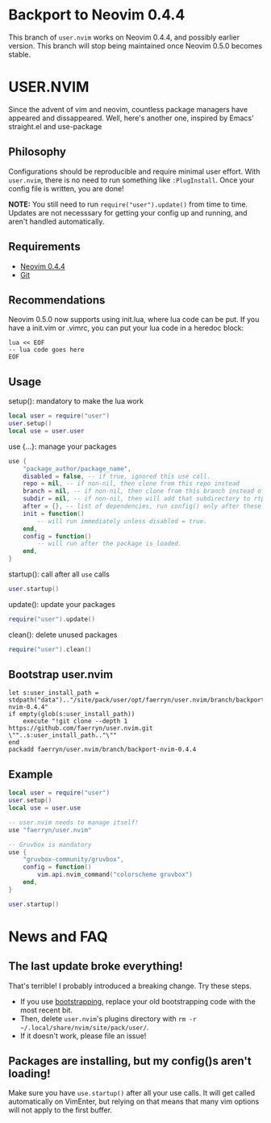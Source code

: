 # Backport to Neovim 0.4.4
This branch of `user.nvim` works on Neovim 0.4.4, and possibly earlier version. This branch will stop being maintained once Neovim 0.5.0 becomes stable.

# USER.NVIM
Since the advent of vim and neovim, countless package managers have appeared and dissappeared. Well, here's another one, inspired by Emacs' straight.el and use-package

## Philosophy
Configurations should be reproducible and require minimal user effort.
With `user.nvim`, there is no need to run something like `:PlugInstall`. Once your config file is written, you are done!

**NOTE:** You still need to run `require("user").update()` from time to time. Updates are not necesssary for getting your config up and running, and aren't handled automatically.

## Requirements
- [Neovim 0.4.4](https://neovim.io/)
- [Git](https://git-scm.com/)

## Recommendations
Neovim 0.5.0 now supports using init.lua, where lua code can be put.
If you have a init.vim or .vimrc, you can put your lua code in a heredoc block:

```
lua << EOF
-- lua code goes here
EOF
```

## Usage
setup(): mandatory to make the lua work
```lua
local user = require("user")
user.setup()
local use = user.user
```

use {...}: manage your packages
```lua
use {
	"package_author/package_name",
	disabled = false, -- if true, ignored this use call.
	repo = nil, -- if non-nil, then clone from this repo instead
	branch = nil, -- if non-nil, then clone from this branch instead of default branch
	subdir = nil, -- if non-nil, then will add that subdirectory to rtp
	after = {}, -- list of dependencies, run config() only after these have been loaded
	init = function()
		-- will run immediately unless disabled = true.
	end,
	config = function()
		-- will run after the package is loaded.
	end,
}
```

startup(): call after all `use` calls
```lua
user.startup()
```

update(): update your packages
```lua
require("user").update()
```

clean(): delete unused packages
```lua
require("user").clean()
```

## Bootstrap user.nvim
```vim
let s:user_install_path = stdpath("data").."/site/pack/user/opt/faerryn/user.nvim/branch/backport-nvim-0.4.4"
if empty(glob(s:user_install_path))
	execute "!git clone --depth 1 https://github.com/faerryn/user.nvim.git \""..s:user_install_path.."\""
end
packadd faerryn/user.nvim/branch/backport-nvim-0.4.4
```

## Example
```lua
local user = require("user")
user.setup()
local use = user.use

-- user.nvim needs to manage itself!
use "faerryn/user.nvim"

-- Gruvbox is mandatory
use {
	"gruvbox-community/gruvbox",
	config = function()
		vim.api.nvim_command("colorscheme gruvbox")
	end,
}

user.startup()
```

# News and FAQ
## The last update broke everything!
That's terrible! I probably introduced a breaking change. Try these steps.
- If you use [bootstrapping](#bootstrap-usernvim), replace your old bootstrapping code with the most recent bit.
- Then, delete `user.nvim`'s plugins directory with `rm -r ~/.local/share/nvim/site/pack/user/`.
- If it doesn't work, please file an issue!
## Packages are installing, but my config()s aren't loading!
Make sure you have `use.startup()` after all your use calls. It will get called automatically on VimEnter, but relying on that means that many vim options will not apply to the first buffer.
